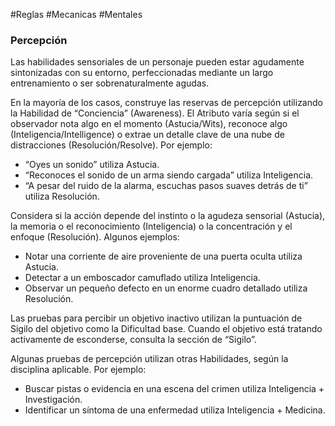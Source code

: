 #Reglas #Mecanicas #Mentales 

### Percepción

Las habilidades sensoriales de un personaje pueden estar agudamente sintonizadas con su entorno, perfeccionadas mediante un largo entrenamiento o ser sobrenaturalmente agudas.

En la mayoría de los casos, construye las reservas de percepción utilizando la Habilidad de “Conciencia” (Awareness). El Atributo varía según si el observador nota algo en el momento (Astucia/Wits), reconoce algo (Inteligencia/Intelligence) o extrae un detalle clave de una nube de distracciones (Resolución/Resolve). Por ejemplo:

- “Oyes un sonido” utiliza Astucia.
- “Reconoces el sonido de un arma siendo cargada” utiliza Inteligencia.
- “A pesar del ruido de la alarma, escuchas pasos suaves detrás de ti” utiliza Resolución.

Considera si la acción depende del instinto o la agudeza sensorial (Astucia), la memoria o el reconocimiento (Inteligencia) o la concentración y el enfoque (Resolución). Algunos ejemplos:

- Notar una corriente de aire proveniente de una puerta oculta utiliza Astucia.
- Detectar a un emboscador camuflado utiliza Inteligencia.
- Observar un pequeño defecto en un enorme cuadro detallado utiliza Resolución.

Las pruebas para percibir un objetivo inactivo utilizan la puntuación de Sigilo del objetivo como la Dificultad base. Cuando el objetivo está tratando activamente de esconderse, consulta la sección de “Sigilo”.

Algunas pruebas de percepción utilizan otras Habilidades, según la disciplina aplicable. Por ejemplo:

- Buscar pistas o evidencia en una escena del crimen utiliza Inteligencia + Investigación.
- Identificar un síntoma de una enfermedad utiliza Inteligencia + Medicina.